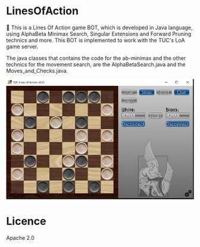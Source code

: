 # LinesOfAction
:game_die: This is a Lines Of Action game BOT, which is developed in Java language, using AlphaBeta Minimax Search, Singular Extensions and Forward Pruning technics and more. This BOT is implemented to work with the TUC's LoA game server. 

The java classes that contains the code for the ab-minimax and the other technics for the movement search, are the AlphaBetaSearch.java and the Moves_and_Checks.java.

![alt tag](https://github.com/jimcha21/LinesOfAction/blob/master/Capture.PNG)

# Licence
 Apache 2.0
